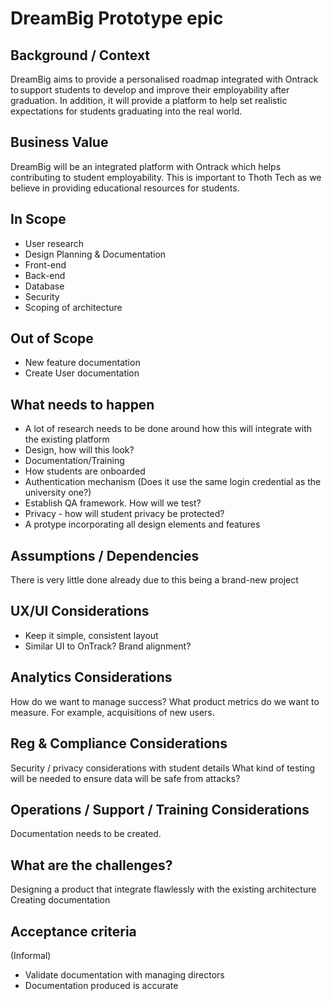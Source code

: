 # DreamBig Prototype epic

## Background / Context 

DreamBig aims to provide a personalised roadmap integrated with Ontrack to support students to
develop and improve their employability after graduation. In addition, it will provide a platform to
help set realistic expectations for students graduating into the real world.

## Business Value 

DreamBig will be an integrated platform with Ontrack which helps contributing to student
employability. This is important to Thoth Tech as we believe in providing educational resources for
students.

## In Scope 

- User research
- Design Planning & Documentation
- Front-end
- Back-end
- Database
- Security
- Scoping of architecture

## Out of Scope 

- New feature documentation
- Create User documentation

## What needs to happen 

- A lot of research needs to be done around how this will integrate with the existing platform
- Design, how will this look?
- Documentation/Training
- How students are onboarded
- Authentication mechanism (Does it use the same login credential as the university one?)
- Establish QA framework. How will we test?
- Privacy - how will student privacy be protected?
- A protype incorporating all design elements and features

## Assumptions / Dependencies 

There is very little done already due to this being a brand-new project

## UX/UI Considerations 

- Keep it simple, consistent layout
- Similar UI to OnTrack? Brand alignment?

## Analytics Considerations 

How do we want to manage success? What product metrics do we want to measure. For example,
acquisitions of new users.

## Reg & Compliance Considerations 

Security / privacy considerations with student details What kind of testing will be needed to ensure
data will be safe from attacks?

## Operations / Support / Training Considerations 

Documentation needs to be created.

## What are the challenges? 

Designing a product that integrate flawlessly with the existing architecture Creating documentation

## Acceptance criteria 

(Informal)

- Validate documentation with managing directors
- Documentation produced is accurate




